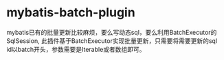 # mybatis-batch-plugin
mybatis已有的批量更新比较麻烦，要么写动态sql，要么利用BatchExecutor的SqlSession, 
此插件基于BatchExecutor实现批量更新，只需要将需要更新的sql id以batch开头，参数需要是Iterable或者数组即可。
